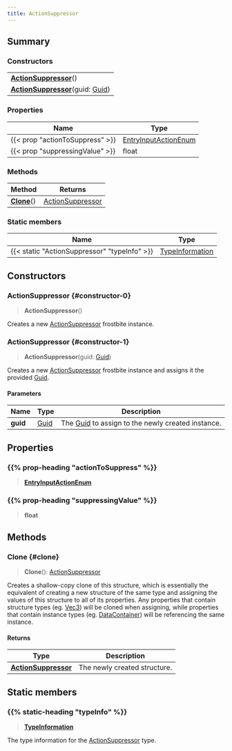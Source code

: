 ```yaml
---
title: ActionSuppressor
---
```


## Summary

### Constructors

|  |
| --- |
| **[ActionSuppressor](#constructor-0)**() |
| **[ActionSuppressor](#constructor-1)**(guid: [Guid](/vext/ref/shared/type/guid)) |

### Properties

| Name | Type |
| ---- | ---- |
| {{< prop "actionToSuppress" >}} | [EntryInputActionEnum](/vext/ref/fb/entryinputactionenum) |
| {{< prop "suppressingValue" >}} | float |

### Methods

| Method | Returns |
| ------ | ------- |
| **[Clone](#clone)**() | [ActionSuppressor](/vext/ref/fb/actionsuppressor) |

### Static members

| Name | Type |
| ---- | ---- |
| {{< static "ActionSuppressor" "typeInfo" >}} | [TypeInformation](/vext/ref/shared/type/typeinformation) |

## Constructors

### ActionSuppressor {#constructor-0}

> **ActionSuppressor**()

Creates a new [ActionSuppressor](/vext/ref/fb/actionsuppressor) frostbite instance.

### ActionSuppressor {#constructor-1}

> **ActionSuppressor**(guid: [Guid](/vext/ref/shared/type/guid))

Creates a new [ActionSuppressor](/vext/ref/fb/actionsuppressor) frostbite instance and assigns it the provided [Guid](/vext/ref/shared/type/guid).

#### Parameters

| Name | Type | Description |
| ---- | ---- | ----------- |
| **guid** | [Guid](/vext/ref/shared/type/guid) | The [Guid](/vext/ref/shared/type/guid) to assign to the newly created instance. |

## Properties

### {{% prop-heading "actionToSuppress" %}}

> **[EntryInputActionEnum](/vext/ref/fb/entryinputactionenum)**

### {{% prop-heading "suppressingValue" %}}

> **float**

## Methods

### Clone {#clone}

> **Clone**(): [ActionSuppressor](/vext/ref/fb/actionsuppressor)

Creates a shallow-copy clone of this structure, which is essentially the equivalent of creating a new structure of the same type and assigning the values of this structure to all of its properties. Any properties that contain structure types (eg. [Vec3](/vext/ref/shared/type/vec3)) will be cloned when assigning, while properties that contain instance types (eg. [DataContainer](/vext/ref/shared/type/datacontainer)) will be referencing the same instance.

#### Returns

| Type | Description |
| ---- | ----------- |
| **[ActionSuppressor](/vext/ref/fb/actionsuppressor)** | The newly created structure. |

## Static members

### {{% static-heading "typeInfo" %}}

> **[TypeInformation](/vext/ref/shared/type/typeinformation)**

The type information for the [ActionSuppressor](/vext/ref/fb/actionsuppressor) type.

